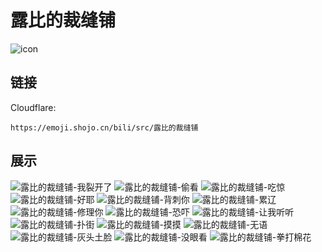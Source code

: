 # 露比的裁缝铺
![icon](https://emoji.shojo.cn/bili/src/露比的裁缝铺/icon.png)
## 链接
Cloudflare:
```
https://emoji.shojo.cn/bili/src/露比的裁缝铺
```
## 展示
![露比的裁缝铺-我裂开了](https://emoji.shojo.cn/bili/src/露比的裁缝铺/露比的裁缝铺-我裂开了.png)
![露比的裁缝铺-偷看](https://emoji.shojo.cn/bili/src/露比的裁缝铺/露比的裁缝铺-偷看.png)
![露比的裁缝铺-吃惊](https://emoji.shojo.cn/bili/src/露比的裁缝铺/露比的裁缝铺-吃惊.png)
![露比的裁缝铺-好耶](https://emoji.shojo.cn/bili/src/露比的裁缝铺/露比的裁缝铺-好耶.png)
![露比的裁缝铺-背刺你](https://emoji.shojo.cn/bili/src/露比的裁缝铺/露比的裁缝铺-背刺你.png)
![露比的裁缝铺-累辽](https://emoji.shojo.cn/bili/src/露比的裁缝铺/露比的裁缝铺-累辽.png)
![露比的裁缝铺-修理你](https://emoji.shojo.cn/bili/src/露比的裁缝铺/露比的裁缝铺-修理你.png)
![露比的裁缝铺-恐吓](https://emoji.shojo.cn/bili/src/露比的裁缝铺/露比的裁缝铺-恐吓.png)
![露比的裁缝铺-让我听听](https://emoji.shojo.cn/bili/src/露比的裁缝铺/露比的裁缝铺-让我听听.png)
![露比的裁缝铺-扑街](https://emoji.shojo.cn/bili/src/露比的裁缝铺/露比的裁缝铺-扑街.png)
![露比的裁缝铺-摸摸](https://emoji.shojo.cn/bili/src/露比的裁缝铺/露比的裁缝铺-摸摸.png)
![露比的裁缝铺-无语](https://emoji.shojo.cn/bili/src/露比的裁缝铺/露比的裁缝铺-无语.png)
![露比的裁缝铺-灰头土脸](https://emoji.shojo.cn/bili/src/露比的裁缝铺/露比的裁缝铺-灰头土脸.png)
![露比的裁缝铺-没眼看](https://emoji.shojo.cn/bili/src/露比的裁缝铺/露比的裁缝铺-没眼看.png)
![露比的裁缝铺-拳打棉花](https://emoji.shojo.cn/bili/src/露比的裁缝铺/露比的裁缝铺-拳打棉花.png)
